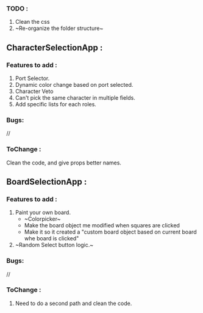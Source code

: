 ### TODO :
1. Clean the css
2. ~Re-organize the folder structure~

## CharacterSelectionApp : 

### Features to add :
1. Port Selector.
2. Dynamic color change based on port selected.
3. Character Veto
4. Can't pick the same character in multiple fields.
5. Add specific lists for each roles.

### Bugs:
//
### ToChange :
Clean the code, and give props better names.
## BoardSelectionApp : 

### Features to add :
1. Paint your own board.
    - ~Colorpicker~ 
    - Make the board object me modified when squares are clicked
    - Make it so it created a "custom board object based on current board whe board is clicked"
2. ~Random Select button logic.~

### Bugs:
//
### ToChange :
1. Need to do a second path and clean the code.